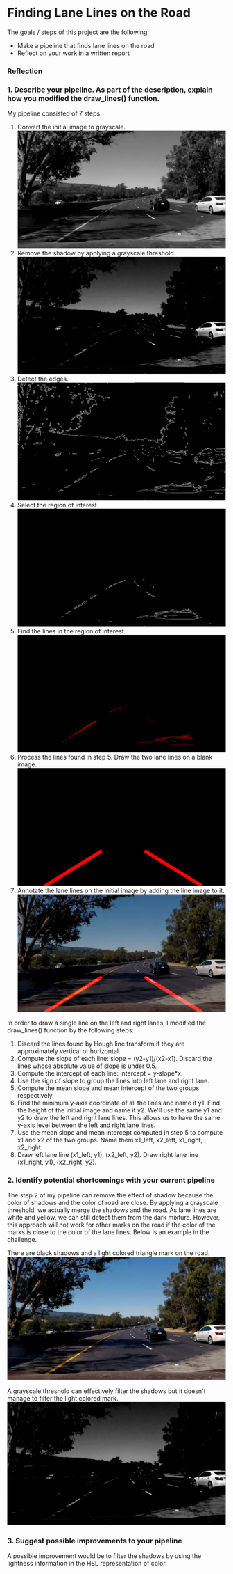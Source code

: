 # **Finding Lane Lines on the Road**

The goals / steps of this project are the following:
* Make a pipeline that finds lane lines on the road
* Reflect on your work in a written report

[//]: # (Image References)

[image1]: ./test_images_output/shadow2_gray.jpg "Grayscale"
[image2]: ./test_images_output/shadow2_grayscaleThreshold.jpg "Grayscale Threshold"
[image3]: ./test_images_output/shadow2_canny.jpg "Canny Edges Detection"
[image4]: ./test_images_output/shadow2_region.jpg "Region of Interest"
[image5]: ./test_images_output/shadow2_linesOriginal.jpg "Hough Line Transform"
[image6]: ./test_images_output/shadow2_lines.jpg "Process Lines"
[image7]: ./test_images_output/shadow2.jpg "Annotated"
[image8]: ./test_images/shadow2.jpg "Shadow2"

### Reflection

### 1. Describe your pipeline. As part of the description, explain how you modified the draw_lines() function.

My pipeline consisted of 7 steps.
  1. Convert the initial image to grayscale.
  ![alt text][image1]
  2. Remove the shadow by applying a grayscale threshold.
  ![alt text][image2]
  3. Detect the edges.
  ![alt text][image3]
  4. Select the region of interest.
  ![alt text][image4]
  5. Find the lines in the region of interest.
  ![alt text][image5]
  6. Process the lines found in step 5. Draw the two lane lines on a blank image.
  ![alt text][image6]
  7. Annotate the lane lines on the initial image by adding the line image to it.
  ![alt text][image7]
  
In order to draw a single line on the left and right lanes, I modified the draw_lines() function by the following steps:
  1. Discard the lines found by Hough line transform if they are approximately vertical or horizontal.
  2. Compute the slope of each line: slope = (y2-y1)/(x2-x1). Discard the lines whose absolute value of slope is under 0.5.
  3. Compute the intercept of each line: intercept = y-slope*x.
  4. Use the sign of slope to group the lines into left lane and right lane.
  5. Compute the mean slope and mean intercept of the two groups respectively.
  6. Find the minimum y-axis coordinate of all the lines and name it y1. Find the height of the initial image and name it y2. We'll use the same y1 and y2 to draw the left and right lane lines. This allows us to have the same y-axis level between the left and right lane lines.
  7. Use the mean slope and mean intercept computed in step 5 to compute x1 and x2 of the two groups. Name them x1_left, x2_left, x1_right, x2_right.
  8. Draw left lane line (x1_left, y1), (x2_left, y2). Draw right lane line (x1_right, y1), (x2_right, y2).

### 2. Identify potential shortcomings with your current pipeline

The step 2 of my pipeline can remove the effect of shadow because the color of shadows and the color of road are close. By applying a grayscale threshold, we actually merge the shadows and the road. As lane lines are white and yellow, we can still detect them from the dark mixture. However, this approach will not work for other marks on the road if the color of the marks is close to the color of the lane lines. Below is an example in the challenge.

There are black shadows and a light colored triangle mark on the road.
![alt text][image8]

A grayscale threshold can effectively filter the shadows but it doesn't manage to filter the light colored mark.
![alt text][image2]

### 3. Suggest possible improvements to your pipeline

A possible improvement would be to filter the shadows by using the lightness information in the HSL representation of color.